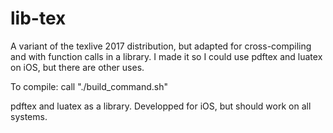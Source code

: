 # lib-tex

A variant of the texlive 2017 distribution, but adapted for cross-compiling and with function calls in a library. I made it so I could use pdftex and luatex on iOS, but there are other uses. 

To compile: call "./build_command.sh" 



pdftex and luatex as a library. Developped for iOS, but should work on all systems.
